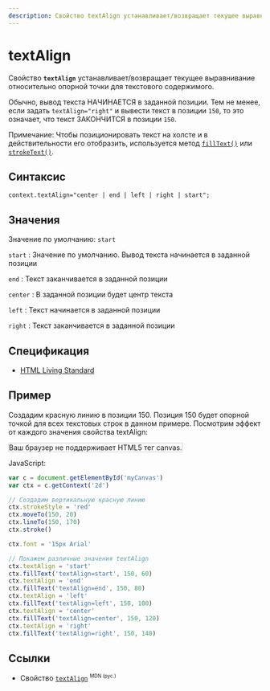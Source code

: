 ```yaml
---
description: Свойство textAlign устанавливает/возвращает текущее выравнивание относительно опорной точки для текстового содержимого
---
```


# textAlign

Свойство **`textAlign`** устанавливает/возвращает текущее выравнивание относительно опорной точки для текстового содержимого.

Обычно, вывод текста НАЧИНАЕТСЯ в заданной позиции. Тем не менее, если задать `textAlign="right"` и вывести текст в позиции `150`, то это означает, что текст ЗАКОНЧИТСЯ в позиции `150`.

Примечание: Чтобы позиционировать текст на холсте и в действительности его отобразить, используется метод [`fillText()`](filltext.md) или [`strokeText()`](stroketext.md).

## Синтаксис

```
context.textAlign="center | end | left | right | start";
```

## Значения

Значение по умолчанию: `start`

`start`
: Значение по умолчанию. Вывод текста начинается в заданной позиции

`end`
: Текст заканчивается в заданной позиции

`center`
: В заданной позиции будет центр текста

`left`
: Текст начинается в заданной позиции

`right`
: Текст заканчивается в заданной позиции

## Спецификация

- [HTML Living Standard](https://html.spec.whatwg.org/multipage/canvas.html#dom-context-2d-textalign)

## Пример

Создадим красную линию в позиции 150. Позиция 150 будет опорной точкой для всех текстовых строк в данном примере. Посмотрим эффект от каждого значения свойства textAlign:

<canvas id="myCanvas" width="300" height="200" style="border:1px solid #d3d3d3;background:#ffffff;">
Ваш браузер не поддерживает HTML5 тег canvas.
</canvas>
<script>
var c=document.getElementById("myCanvas");
var canvOK=1;
try {c.getContext("2d");}
catch (er) {canvOK=0;}
if (canvOK==1){
var ctx=c.getContext("2d");
ctx.strokeStyle="red";
ctx.moveTo(150,20);
ctx.lineTo(150,170);
ctx.stroke();
ctx.font="15px Arial";
ctx.textAlign="start";  
ctx.fillText("textAlign=start",150,60);  
ctx.textAlign="end";  
ctx.fillText("textAlign=end",150,80);  
ctx.textAlign="left";  
ctx.fillText("textAlign=left",150,100);
ctx.textAlign="center";  
ctx.fillText("textAlign=center",150,120);  
ctx.textAlign="right";  
ctx.fillText("textAlign=right",150,140);}
</script>

JavaScript:

```js
var c = document.getElementById('myCanvas')
var ctx = c.getContext('2d')

// Создадим вертикальную красную линию
ctx.strokeStyle = 'red'
ctx.moveTo(150, 20)
ctx.lineTo(150, 170)
ctx.stroke()

ctx.font = '15px Arial'

// Покажем различные значения textAlign
ctx.textAlign = 'start'
ctx.fillText('textAlign=start', 150, 60)
ctx.textAlign = 'end'
ctx.fillText('textAlign=end', 150, 80)
ctx.textAlign = 'left'
ctx.fillText('textAlign=left', 150, 100)
ctx.textAlign = 'center'
ctx.fillText('textAlign=center', 150, 120)
ctx.textAlign = 'right'
ctx.fillText('textAlign=right', 150, 140)
```

## Ссылки

- Свойство [`textAlign`](https://developer.mozilla.org/ru/docs/Web/API/CanvasRenderingContext2D/textAlign) <sup><small>MDN (рус.)</small></sup>
